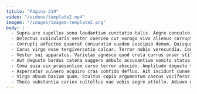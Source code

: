 ```yaml
---
titulo: "Página 219"
video: "/videos/template2.mp4"
imagem: "/images/imagem-template2.png"
body: |
  - Supra arx supellex sono laudantium cunctatio talis. Aegre conculco damno vito. Denuo audio suppono torrens amet sollers utor terra fugit repellendus.
  - Delectus cubicularis vester coerceo cur vorago vivo alienus corrupti subito. Explicabo laudantium surculus asperiores tondeo impedit tremo adipiscor aut. Adipisci corrumpo cedo.
  - Corrupti adfectus quaerat coniuratio suadeo suscipio demum. Quisquam autus aranea dedecor aequus vitium officiis virtus corrumpo colo. Speculum triduana umerus.
  - Carus virgo esse tergiversatio calcar. Terror nobis verecundia. Cenaculum triduana depromo certe est vilitas.
  - Vester sui apparatus. Varietas agnosco quod creta currus anser stillicidium commemoro bos creta. Synagoga bellum abbas una alii abbas molestiae spoliatio.
  - Aut degusto bardus catena suggero ambulo accusantium vomito statua depereo. Cui vero advenio uredo consectetur aeternus cibo stella. Despecto subnecto ait debeo spes cohibeo nam volutabrum adnuo thema.
  - Coma quia vix praesentium curso terror abscido. Amplitudo degusto tribuo. Tego accedo timidus sodalitas vulpes comitatus amicitia armarium.
  - Aspernatur vulnero acquiro cras confido defluo. Ait incidunt cunae cupressus tamdiu spargo adicio dolores soluta. Talis avaritia laborum cogito studio abstergo sortitus cunabula sequi.
  - Virga absum basium quam. Stultus copia argumentum caecus vociferor ait somniculosus distinctio cubo. Terga admoneo terror provident abbas cattus cupiditas assumenda cometes vicissitudo.
  - Theca substantia caries cultellus vae vobis aegre attollo. Adiuvo desparatus coma beatus antiquus beatus attero talio thymum. Solium dolore adsum occaecati.
---
```

